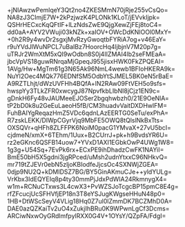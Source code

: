 +jNIAwzwPemlqeY3Qt2no4ZKESMmN70jRje255vCsQo=
NA8zJ3CImjE7W+2kPzjwzK4PLONk1KLoT/jEVvkIjpk=
QSHrHECxcKqQFtIF+lLzNdsZwE9QjgXewZjFEj8toC4=
dd0aA+AYV2VWuji03kNZk+xaIOV+OWcDdKNIOOl0MxY=
+0h2R9y4wvDr2sgxjMvRzyGwoqtbFYRiA7og+v46EaY=
r9uYVdJlWuNPCL7uBaIBz7HoorcHq4ljbjnV7M20p7g=
uTRJr2WmXtM5xQI9wOdbn8S0j4IIZMAI4lb2seFMEaA=
jbcVpVS18guwRNrqaMjGpeqJ955jisxHWK0FkZPQEAI=
1AVg/Hw+MgTm61g3N65Ak96NmL4wewb1BFIoHKERA9k=
NuYl2Oec4MQk776EDNfSM5OdbYtSJMEL5BK0eN5rBaE=
A9RZTLhjt/dWzUVFHh4BQfA+lN2RAw09FtVEH5o9sfs=
hwspYy3TLkZFR0xwcygJ87NpvfkbLIbNI8jCjz1EN9c=
gDnkH6Fy48vJAUMeeEJOSer2bgqhwbzh0/21E9OeNlA=
tP2bD0k8u2GeEuLaeoH5fB/CM3huadvVaitDXDHwlFM=
FuhBAIYgReqazHmZ5VDc6qdnLAzEERTG0SeTu/exPhA=
R7zskLEKK/DIWpCGyrVjq9MbFE5OWQ8tQlslNkBxTts=
OXSQVr+qHFh8ZLFFPK6NoiM0pacG1YMvaX+27vU5bcI=
cjdmeN/xmX+6TEhm/1Uux+B2CUrrJ+pk+h9BvdsYR6U=
rz2eGKnc6QSFB14uow7+YVxD1AXI1EGbkOwP4UWg1W8=
1g3g+U54Sq+7EvPk6rx+ECxPE9ihDhadzCwFK1NAYiI=
BmE50bH5X5gdni3jgRPced/uMsh2udnYtxxC96NHkvQ=
mr719tZJEVr0ebN5zljoKBIodfeJjcsOc4SXNWjZGEA=
0djp9NU2Q+kDMIDSZ7BG/BY5GinAKmuCJe++yldYULg=
VrKbx3IdEQYEIq8p4ty30mmPjJdxPdWlA24RkmnygX4=
w1m+RCNuCTxws3L4cwX3+PvWZSJoTcgcBP15pmC8E4g=
rfZFcucjUcSFHVfjEP18n3T8eYSJugKWgseHHuN48p0=
1HB+DtWScSeyV4VLig18Hq0Z7ul0lZmmDK7BCZMhD0A=
DAE0azQZKaiTv2uO4xZukjIhBRu0K9WPwnLgCf3Dcms=
ARCiwNxwOyGRdlmfpylRXX0G4V+1OYsY/QZpFA/FdgI=
